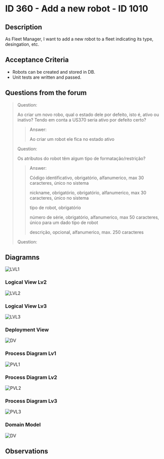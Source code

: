 # ID 360 - Add a new robot - ID 1010

## Description
As Fleet Manager, I want to add a new robot to a fleet indicating its type, desingation, etc.

## Acceptance Criteria
* Robots can be created and stored in DB.
* Unit tests are written and passed.

## Questions from the forum

> Question:
> 
>Ao criar um novo robo, qual o estado dele por defeito, isto é, ativo ou inativo?
Tendo em conta a US370 seria ativo por defeito certo?
> 
> >Answer:
> >
>>Ao criar um robot ele fica no estado ativo
> 
> Question:
> 
> Os atributos do robot têm algum tipo de formatação/restrição?
> 
> >Answer:
> >
> > Código identificativo, obrigatório, alfanumerico, max 30 caracteres, único no sistema
> >
>>nickname, obrigatório, obrigatório, alfanumerico, max 30 caracteres, único no sistema
> >
>>tipo de robot, obrigatório
> >
>>número de série, obrigatório, alfanumerico, max 50 caracteres, único para um dado tipo de robot
> >
>>descrição, opcional, alfanumerico, max. 250 caracteres
> 
> Question:
> 
> 
## Diagramns

![LVL1](../../../out/Sprint%20B%20diagrams/level_1/Logical%20View%20lv1/Logical%20View%20Lv1.svg)

### Logical View Lv2

![LVL2](../../../out/Sprint%20B%20diagrams/level_2/Logical%20View%20lv2/Logical%20View%20Lv2.svg)

### Logical View Lv3

![LVL3](../../../out/Sprint%20B%20diagrams/level_3/Logival%20View%20lv3/UI_LV_lvl3.svg)

### Deployment View

![DV](../../../out/Sprint%20B%20diagrams/Deployment%20View/Physical%20View.svg)


### Process Diagram Lv1

![PVL1](../../../out/US/Sprint_B/ID-360-ID-1010/SD%20lv1/SD%20Lv1.png)

### Process Diagram Lv2

![PVL2](../../../out/US/Sprint_B/ID-360-ID-1010/SD%20lv2/SD%20Lv2.png)

### Process Diagram Lv3

![PVL3](../../../out/US/Sprint_B/ID-360-ID-1010/SD%20lv3/SD%20Lv3.png)

### Domain Model

![DV](../../../diagrams/DomainDesign.png)
## Observations